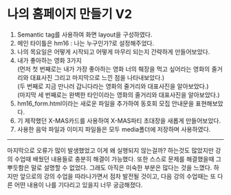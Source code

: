 # 나의 홈페이지 만들기 V2

1. Semantic tag를 사용하여 화면 layout을 구성하였다.
2. 메인 타이틀은 hm16 : 나는 누구인가?로 설정해주었다.
3. 나의 목요일은 어떻게 시작되고 어떻게 마무리 되는지 간략하게 만들어보았다.
4. 내가 좋아하는 영화 3가지<br>
   (먼저 첫 번째로는 내가 가장 좋아하는 영화 너의 췌장을 먹고 싶어라는 영화의 줄거리와 대표사진 그리고 마지막으로 느낀 점을 나타내보았다.)<br>
   (두 번째로 지금 만나러 갑니다라는 영화의 줄거리와 대표사진을 알아보았다.)<br>
   (마지막 세 번째로는 완벽한 타인이라는 영화의 줄거리와 대표사진을 알아보았다.)
5. hm16_form.html이라는 새로운 파일을 추가하여 동호회 모집 안내문을 표현해보았다.
6. 기 제작했던 X-MAS카드를 사용하여 X-MAS파티 초대장을 새롭게 만들어보았다.
7. 사용한 음악 파일과 이미지 파일들은 모두 media폴더에 저장하며 사용하였다.

-------------------------------------------------------------------------------------------------------------------------------------

마지막으로 오류가 많이 발생했었고 이게 왜 실행되지 않는걸까? 하는것도 많았지만 강의 수업때 배웠던 내용들로 충분히 해결이 가능했다.
또한 스스로 문제를 해결했을때 그 뿌듯함은 말로 설명할 수 없었다. 그래도 아직은 미숙한 부분은 많다는 것을 느꼈다. 
하지만 앞으로의 강의 수업을 따라나가면서 점차 발전될 것이고, 다음 강의 수업때는 또 다른 어떤 내용이 나를 기다리고 있을지 너무 궁금해졌다.

